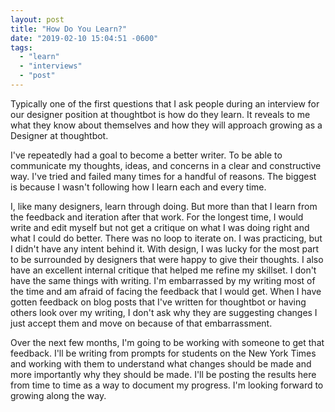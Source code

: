 ```yaml
---
layout: post
title: "How Do You Learn?"
date: "2019-02-10 15:04:51 -0600"
tags:
  - "learn"
  - "interviews"
  - "post"
---
```


Typically one of the first questions that I ask people during an interview for our designer position at thoughtbot is how do they learn. It reveals to me what they know about themselves and how they will approach growing as a Designer at thoughtbot.

I've repeatedly had a goal to become a better writer. To be able to communicate my thoughts, ideas, and concerns in a clear and constructive way. I've tried and failed many times for a handful of reasons. The biggest is because I wasn't following how I learn each and every time.

I, like many designers, learn through doing. But more than that I learn from the feedback and iteration after that work. For the longest time, I would write and edit myself but not get a critique on what I was doing right and what I could do better. There was no loop to iterate on. I was practicing, but I didn't have any intent behind it. With design, I was lucky for the most part to be surrounded by designers that were happy to give their thoughts. I also have an excellent internal critique that helped me refine my skillset. I don't have the same things with writing. I'm embarrassed by my writing most of the time and am afraid of facing the feedback that I would get. When I have gotten feedback on blog posts that I've written for thoughtbot or having others look over my writing, I don't ask why they are suggesting changes I just accept them and move on because of that embarrassment.  

Over the next few months, I'm going to be working with someone to get that feedback. I'll be writing from prompts for students on the New York Times and working with them to understand what changes should be made and more importantly why they should be made. I'll be posting the results here from time to time as a way to document my progress. I'm looking forward to growing along the way.
